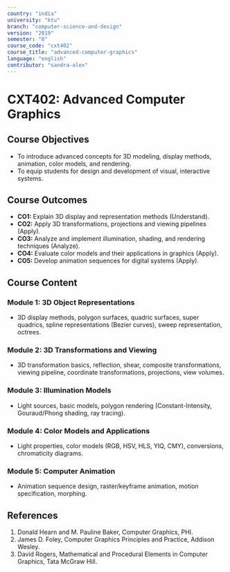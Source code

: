 ```yaml
---
country: "india"
university: "ktu"
branch: "computer-science-and-design"
version: "2019"
semester: "8"
course_code: "cxt402"
course_title: "advanced-computer-graphics"
language: "english"
contributor: "sandra-alex"
---
```


# CXT402: Advanced Computer Graphics

## Course Objectives
* To introduce advanced concepts for 3D modeling, display methods, animation, color models, and rendering.
* To equip students for design and development of visual, interactive systems.

## Course Outcomes
* **CO1:** Explain 3D display and representation methods (Understand).
* **CO2:** Apply 3D transformations, projections and viewing pipelines (Apply).
* **CO3:** Analyze and implement illumination, shading, and rendering techniques (Analyze).
* **CO4:** Evaluate color models and their applications in graphics (Apply).
* **CO5:** Develop animation sequences for digital systems (Apply).

## Course Content

### Module 1: 3D Object Representations
* 3D display methods, polygon surfaces, quadric surfaces, super quadrics, spline representations (Bezier curves), sweep representation, octrees.

### Module 2: 3D Transformations and Viewing
* 3D transformation basics, reflection, shear, composite transformations, viewing pipeline, coordinate transformations, projections, view volumes.

### Module 3: Illumination Models
* Light sources, basic models, polygon rendering (Constant-Intensity, Gouraud/Phong shading, ray tracing).

### Module 4: Color Models and Applications
* Light properties, color models (RGB, HSV, HLS, YIQ, CMY), conversions, chromaticity diagrams.

### Module 5: Computer Animation
* Animation sequence design, raster/keyframe animation, motion specification, morphing.

## References
1. Donald Hearn and M. Pauline Baker, Computer Graphics, PHI.
2. James D. Foley, Computer Graphics Principles and Practice, Addison Wesley.
3. David Rogers, Mathematical and Procedural Elements in Computer Graphics, Tata McGraw Hill.

